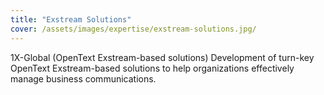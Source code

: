```yaml
---
title: "Exstream Solutions"
cover: /assets/images/expertise/exstream-solutions.jpg/
---
```


1X-Global (OpenText Exstream-based solutions) Development of turn-key OpenText Exstream-based solutions to help organizations effectively manage business communications.
